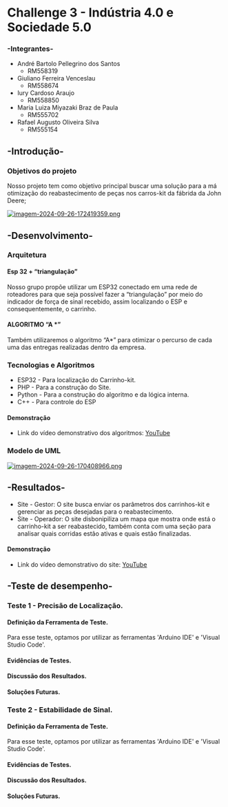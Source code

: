 # Challenge 3 - Indústria 4.0 e Sociedade 5.0 

### -Integrantes-
- André Bartolo Pellegrino dos Santos
  - RM558319
- Giuliano Ferreira Venceslau
  - RM558674
- Iury Cardoso Araujo
  - RM558850
- Maria Luiza Miyazaki Braz de Paula
  - RM555702
- Rafael Augusto Oliveira Silva
  - RM555154

## -Introdução-
### Objetivos do projeto
Nosso projeto tem como objetivo principal buscar uma solução para a má otimização do reabastecimento de peças nos carros-kit da fábrida da John Deere;

[![imagem-2024-09-26-172419359.png](https://i.postimg.cc/8PTXY5BS/imagem-2024-09-26-172419359.png)](https://postimg.cc/qgZGhp5b)
## -Desenvolvimento-
### Arquitetura
#### Esp 32 + “triangulação”
Nosso grupo propõe utilizar um ESP32 conectado em uma rede de roteadores para que seja possível fazer a “triangulação” por meio do indicador de força de sinal recebido, assim localizando o ESP e consequentemente, o carrinho.
#### ALGORITMO “A *”
Também utilizaremos o algoritmo “A*” para otimizar o percurso de cada uma das entregas realizadas dentro da empresa.
### Tecnologias e Algoritmos
- ESP32 - Para localização do Carrinho-kit.
- PHP - Para a construção do Site.
- Python - Para a construção do algoritmo e da lógica interna.
- C++ - Para controle do ESP
#### Demonstração
- Link do vídeo demonstrativo dos algoritmos: [YouTube](https://www.youtube.com/watch?v=Wb3LYma8qg4)
### Modelo de UML

[![imagem-2024-09-26-170408966.png](https://i.postimg.cc/c4WHKmD7/imagem-2024-09-26-170408966.png)](https://postimg.cc/4n8ZqzRn)
## -Resultados-
- Site - Gestor: O site busca enviar os parâmetros dos carrinhos-kit e gerenciar as peças desejadas para o reabastecimento.
- Site - Operador: O site disbonipiliza um mapa que mostra onde está o carrinho-kit a ser reabastecido, também conta com uma seção para analisar quais corridas estão ativas e quais estão finalizadas.
#### Demonstração
- Link do vídeo demonstrativo do site: [YouTube](https://www.youtube.com/watch?v=zbjiQSFvvno) 

## -Teste de desempenho-
### Teste 1 - Precisão de Localização.
#### Definição da Ferramenta de Teste.
Para esse teste, optamos por utilizar as ferramentas 'Arduino IDE' e 'Visual Studio Code'.
#### Evidências de Testes.
#### Discussão dos Resultados.
#### Soluções Futuras.

### Teste 2 - Estabilidade de Sinal.
#### Definição da Ferramenta de Teste.
Para esse teste, optamos por utilizar as ferramentas 'Arduino IDE' e 'Visual Studio Code'.
#### Evidências de Testes.
#### Discussão dos Resultados.
#### Soluções Futuras.

